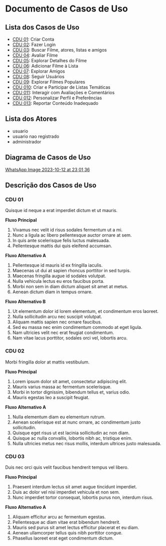 # Documento de Casos de Uso

## Lista dos Casos de Uso

 - [CDU 01](#CDU-01): Criar Conta
 - [CDU 02](#CDU-02): Fazer Login
 - [CDU 03](#CDU-03): Buscar Filme, atores, listas e amigos
 - [CDU 04](#CDU-04): Avaliar Filme
 - [CDU 05](#CDU-05): Explorar Detalhes do Filme
 - [CDU 06](#CDU-06): Adicionar Filme à Lista
 - [CDU 07](#CDU-07): Explorar Amigos
 - [CDU 08](#CDU-08): Seguir Usuários
 - [CDU 09](#CDU-09): Explorar Filmes Populares
 - [CDU 010](#CDU-010): Criar e Participar de Listas Temáticas
 - [CDU 011](#CDU-011): Interagir com Avaliações e Comentários
 - [CDU 012](#CDU-012): Personalizar Perfil e Preferências
 - [CDU 013](#CDU-013): Reportar Conteúdo Inadequado
 
## Lista dos Atores

 - usuario
 - usuario nao registrado
 - administrador

## Diagrama de Casos de Uso

[WhatsApp Image 2023-10-12 at 23 01 36](https://github.com/cp2-dc-info-projeto-final/breaking-4-wall/assets/143643654/43429689-d5c6-43c6-a1fc-4ebec0d81987) 


## Descrição dos Casos de Uso

### CDU 01

Quisque id neque a erat imperdiet dictum et ut mauris.

**Fluxo Principal**

1. Vivamus nec velit id risus sodales fermentum ut a mi.
2. Nunc a ligula ac libero pellentesque auctor ornare at sem.
3. In quis ante scelerisque felis luctus malesuada.
4. Pellentesque mattis dui quis eleifend accumsan.

**Fluxo Alternativo A**

1. Pellentesque id mauris id ex fringilla iaculis.
2. Maecenas ut dui at sapien rhoncus porttitor in sed turpis.
3. Maecenas fringilla augue id sodales volutpat.
4. Nulla vehicula lectus eu eros faucibus porta.
5. Morbi non sem in diam dictum aliquet sit amet at metus.
6. Aenean dictum diam in tempus ornare.

**Fluxo Alternativo B**

1. Ut elementum dolor id lorem elementum, et condimentum eros laoreet.
2. Nulla sollicitudin arcu nec suscipit volutpat.
3. Aliquam mattis sapien nec ornare faucibus.
4. Sed eu massa nec enim condimentum commodo at eget ligula.
5. Nam ultricies velit nec erat feugiat condimentum.
6. Nam vitae lacus porttitor, sodales orci vel, lobortis arcu.


### CDU 02

Morbi fringilla dolor at mattis vestibulum.

**Fluxo Principal**

1. Lorem ipsum dolor sit amet, consectetur adipiscing elit.
2. Mauris varius massa ac fermentum scelerisque.
3. Morbi in tortor dignissim, bibendum tellus et, varius odio.
4. Mauris egestas leo a suscipit feugiat.

**Fluxo Alternativo A**

1. Nulla elementum diam eu elementum rutrum.
2. Aenean scelerisque est at nunc ornare, ac condimentum justo sollicitudin.
3. Quisque eget risus ut est lacinia sollicitudin ac non diam.
4. Quisque ac nulla convallis, lobortis nibh ac, tristique enim.
5. Nulla ultricies metus nec risus mollis, interdum ultrices justo malesuada.

### CDU 03

Duis nec orci quis velit faucibus hendrerit tempus vel libero.

**Fluxo Principal**

1. Praesent interdum lectus sit amet augue tincidunt imperdiet.
2. Duis ac dolor vel nisi imperdiet vehicula et non sem.
3. Nunc imperdiet tortor consequat, lobortis purus non, interdum risus.

**Fluxo Alternativo A**

1. Aliquam efficitur arcu ac fermentum egestas.
2. Pellentesque ac diam vitae erat bibendum hendrerit.
3. Mauris sed purus sit amet lectus efficitur placerat et eu diam.
4. Aenean ullamcorper tellus quis nibh porttitor congue.
5. Phasellus laoreet erat eget condimentum dictum.
